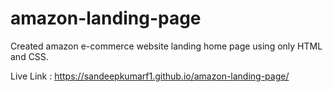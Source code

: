 # amazon-landing-page
Created amazon e-commerce website landing home page using only HTML and CSS.


Live Link : https://sandeepkumarf1.github.io/amazon-landing-page/
